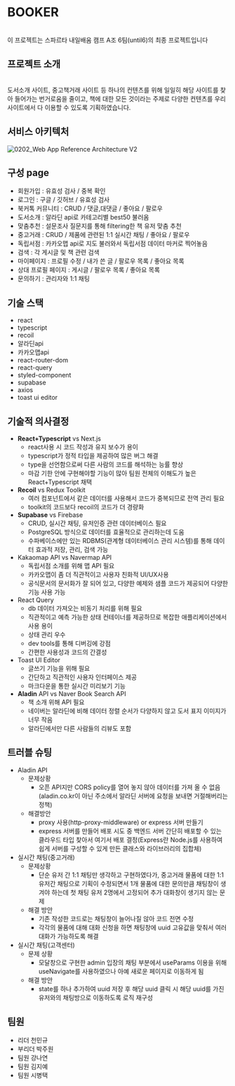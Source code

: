 # BOOKER
<br>
이 프로젝트는 스파르타 내일배움 캠프 A조 6팀(until6)의 최종 프로젝트입니다

## 프로젝트 소개
<br>
도서소개 사이트, 중고책거래 사이트 등 하나의 컨텐츠를 위해 일일히 해당 사이트를 찾아
들어가는 번거로움을 줄이고, 책에 대한 모든 것이라는 주제로 다양한 컨텐츠를 우리 사이트에서
다 이용할 수 있도록 기획하였습니다.

## 서비스 아키텍처
![0202_Web App Reference Architecture V2](https://github.com/laluniax/booker/assets/145360585/b06e84a9-b0d4-42a0-b727-5ff509bd3774)

## 구성 page

+ 회원가입 : 유효성 검사 / 중복 확인
+ 로그인 : 구글 / 깃허브 / 유효성 검사
+ 북커톡 커뮤니티 : CRUD / 댓글,대댓글 / 좋아요 / 팔로우
+ 도서소개 : 알라딘 api로 카테고리별 best50 불러옴
+ 맞춤추천 : 설문조사 질문지를 통해 filtering한 책 유저 맞춤 추천
+ 중고거래 : CRUD / 제품에 관련된 1:1 실시간 채팅 / 좋아요 / 팔로우
+ 독립서점 : 카카오맵 api로 지도 불러와서 독립서점 데이터 마커로 찍어놓음
+ 검색 : 각 게시글 및 책 관련 검색
+ 마이페이지 : 프로필 수정 / 내가 쓴 글 / 팔로우 목록 / 좋아요 목록
+ 상대 프로필 페이지 : 게시글 / 팔로우 목록 / 좋아요 목록
+ 문의하기 : 관리자와 1:1 채팅

## 기술 스택
+ react
+ typescript
+ recoil
+ 알라딘api
+ 카카오맵api
+ react-router-dom
+ react-query
+ styled-component
+ supabase
+ axios
+ toast ui editor

## 기술적 의사결정
- **React+Typescript** vs Next.js
    - react사용 시 코드 작성과 유지 보수가 용이
    - typescript가 정적 타입을 제공하여 많은 버그 해결
    - type을 선언함으로써 다른 사람의 코드를 해석하는 능률 향상
    - 마감 기한 안에 구현해야할 기능이 많아 팀원 전체의 이해도가 높은 React+Typescript 채택
- **Recoil** vs Redux Toolkit
    - 여러 컴포넌트에서 같은 데이터를 사용해서 코드가 중복되므로 전역 관리 필요
    - toolkit의 코드보다 recoil의 코드가 더 경량화
- **Supabase** vs Firebase
    - CRUD, 실시간 채팅, 유저인증 관련 데이터베이스 필요
    - PostgreSQL 방식으로 데이터를 효율적으로 관리하는데 도움
    - 수파베이스에만 있는 RDBMS(관계형 데이터베이스 관리 시스템)를 통해 데이터 효과적 저장, 관리, 검색 가능
- Kakaomap API vs Navermap API
    - 독립서점 소개를 위해 맵 API 필요
    - 카카오맵이 좀 더 직관적이고 사용자 친화적 UI/UX사용
    - 공식문서의 문서화가 잘 되어 있고, 다양한 예제와 샘플 코드가 제공되어 다양한 기능 사용 가능
- React Query
    - db 데이터 가져오는 비동기 처리를 위해 필요
    - 직관적이고 예측 가능한 상태 컨테이너를 제공하므로 복잡한 애플리케이션에서 사용 용이
    - 상태 관리 우수
    - dev tools를 통해 디버깅에 강점
    - 간편한 사용성과 코드의 간결성
- Toast UI Editor
    - 글쓰기 기능을 위해 필요
    - 간단하고 직관적인 사용자 인터페이스 제공
    - 마크다운을 통한 실시간 미리보기 기능
- **Aladin** API vs Naver Book Search API
    - 책 소개 위해 API 필요
    - 네이버는 알라딘에 비해 데이터 정렬 순서가 다양하지 않고 도서 표지 이미지가 너무 작음
    - 알라딘에서만 다른 사람들의 리뷰도 포함

## 트러블 슈팅
- Aladin API
    - 문제상황
        - 오픈 API지만 CORS policy를 열어 놓지 않아 데이터를 가져 올 수 없음(aladin.co.kr이 아닌 주소에서 알라딘 서버에 요청을 보내면 거절해버리는 정책)
    - 해결방안
        - proxy 사용(http-proxy-middleware) or express 서버 만들기
        - express 서버를 만들어 배포 시도 중 백엔드 서버 간단히 배포할 수 있는 클라우드 타입 찾아서 여기서 배포 결정(Express란 Node.js를 사용하여 쉽게 서버를 구성할 수 있게 만든 클래스와 라이브러리의 집합체)
- 실시간 채팅(중고거래)
    - 문제상황
        - 단순 유저 간 1:1 채팅만 생각하고 구현하였다가, 중고거래 물품에 대한 1:1 유저간 채팅으로 기획이 수정되면서 1개 물품에 대한 문의만큼 채팅창이 생겨야 하는데 첫 채팅 유저 2명에서 고정되어 추가 대화창이 생기지 않는 문제
    - 해결 방안
        - 기존 작성한 코드로는 채팅창이 늘어나질 않아 코드 전면 수정
        - 각각의 물품에 대해 대화 신청을 하면 채팅창에 uuid 고유값을 맞춰서 여러 대화가 가능하도록 해결
- 실시간 채팅(고객센터)
    - 문제 상황
        - 모달창으로 구현한 admin 입장의 채팅 부분에서 useParams 이용을 위해 useNavigate를 사용하였으나 아예 새로운 페이지로 이동하게 됨
    - 해결 방안
        - state를 하나 추가하여 uuid 저장 후 해당 uuid 클릭 시 해당 uuid를 가진 유저와의 채팅방으로 이동하도록 로직 재구성

## 팀원
+ 리더 천민규
+ 부리더 박주원
+ 팀원 강나연
+ 팀원 김지예
+ 팀원 시병택
